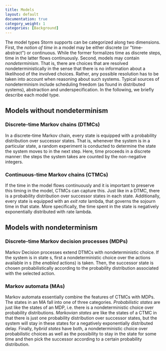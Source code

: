 ```yaml
---
title: Models
layout: default
documentation: true
category_weight: 1
categories: [Background]
---
```


The model types Storm supports can be categorized along two dimensions. First, the *notion of time* in a model may be either discrete (or "time-abstract") or continuous. While the former formalizes time as discrete steps, time in the latter flows continuously. Second, models may contain *nondeterminism*. That is, there are choices that are resolved nondeterministically in the sense that there is no information about a likelihood of the involved choices. Rather, any possible resolution has to be taken into account when reasoning about such systems. Typical sources of nondeterminism include scheduling freedom (as found in distributed systems), abstraction and underspecification. In the following, we briefly describe each model type.

## Models without nondeterminism

### Discrete-time Markov chains (DTMCs)

In a discrete-time Markov chain, every state is equipped with a probability distribution over successor states. That is, whenever the system is in a particular state, a random experiment is conducted to determine the state the system moves to in the next step. Here, time proceeds in a discrete manner: the steps the system takes are counted by the non-negative integers.

### Continuous-time Markov chains (CTMCs)

If the time in the model flows continuously and it is important to preserve this timing in the model, CTMCs can capture this. Just like in a DTMC, there is a probability distribution over successor states in each state. Additionally, every state is equipped with an *exit rate* lambda, that governs the sojourn time in that state. More specifically, the time spent in the state is negatively exponentially distributed with rate lambda.

## Models with nondeterminism

### Discrete-time Markov decision processes (MDPs)

Markov Decision processes extend DTMCs with nondeterministic choice. If the system is in state s, first a nondeterministic choice over the actions available in s (the *enabled* actions) is taken. Then, the successor state is chosen probabilistically according to the probability distribution associated with the selected action.

### Markov automata (MAs)

Markov automata essentially combine the features of CTMCs with MDPs. The states in an MA fall into one of three categories. *Probabilistic states* are just like the states of an MDP, i.e. there is a nondeterministic choice over probability distributions. *Markovian states* are like the states of a CTMC in that there is just one probability distribution over successor states, but the system will stay in these states for a negatively exponentially distributed delay. Finally, *hybrid states* have both, a nondeterministic choice over probabilistic choices as well as the possibility to stay in the state for some time and then pick the successor according to a certain probability distribution.
